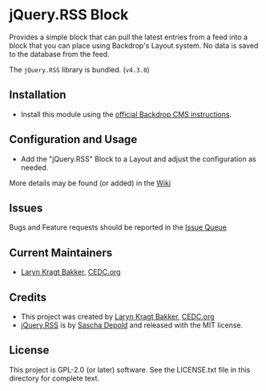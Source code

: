 # jQuery.RSS Block

Provides a simple block that can pull the latest entries from a feed into a
block that you can place using Backdrop's Layout system. No data is saved to
the database from the feed.

The `jQuery.RSS` library is bundled. (`v4.3.0`)

## Installation

- Install this module using the [official Backdrop CMS instructions](https://backdropcms.org/guide/modules).

## Configuration and Usage

- Add the "jQuery.RSS" Block to a Layout and adjust the configuration as needed.

More details may be found (or added) in the [Wiki](https://github.com/backdrop-contrib/jquery_rss/wiki)

## Issues

Bugs and Feature requests should be reported in the [Issue Queue](https://github.com/backdrop-contrib/jquery_rss/issues)

## Current Maintainers

- [Laryn Kragt Bakker](https://github.com/laryn), [CEDC.org](https://CEDC.org)

## Credits

 - This project was created by [Laryn Kragt Bakker](https://github.com/laryn), [CEDC.org](https://CEDC.org)
 - [jQuery.RSS](https://github.com/sdepold/jquery-rss) is by [Sascha Depold](https://github.com/sdepold) and released with the MIT license.

## License

This project is GPL-2.0 (or later) software. See the LICENSE.txt file in this directory for
complete text.

